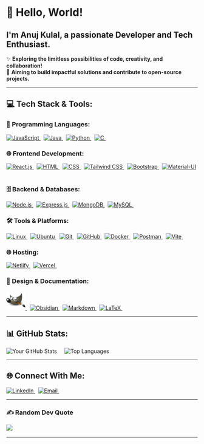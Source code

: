 # 👋 Hello, World!  
## I'm **Anuj Kulal**, a passionate **Developer** and **Tech Enthusiast**.  

✨ **Exploring the limitless possibilities of code, creativity, and collaboration!**  
🌟 **Aiming to build impactful solutions and contribute to open-source projects.**

---

## 💻 Tech Stack & Tools:
### 🔗 Programming Languages:  
<a href="https://developer.mozilla.org/en-US/docs/Web/JavaScript" target="_blank" rel="noreferrer">
  <img src="https://skillicons.dev/icons?i=javascript" alt="JavaScript" width="50" height="50"/>
</a>&nbsp;
<a href="https://www.java.com" target="_blank" rel="noreferrer">
  <img src="https://skillicons.dev/icons?i=java" alt="Java" width="50" height="50"/>
</a>&nbsp;
<a href="https://www.python.org" target="_blank" rel="noreferrer">
  <img src="https://skillicons.dev/icons?i=python" alt="Python" width="50" height="50"/>
</a>&nbsp;
<a href="https://en.wikipedia.org/wiki/C_(programming_language)" target="_blank" rel="noreferrer">
  <img src="https://skillicons.dev/icons?i=c" alt="C" width="50" height="50"/>
</a>&nbsp;

### 🌐 Frontend Development:
<a href="https://reactjs.org/" target="_blank" rel="noreferrer">
  <img src="https://skillicons.dev/icons?i=react" alt="React.js" width="50" height="50"/>
</a>&nbsp;
<a href="https://developer.mozilla.org/en-US/docs/Web/HTML" target="_blank" rel="noreferrer">
  <img src="https://skillicons.dev/icons?i=html" alt="HTML" width="50" height="50"/>
</a>&nbsp;
<a href="https://developer.mozilla.org/en-US/docs/Web/CSS" target="_blank" rel="noreferrer">
  <img src="https://skillicons.dev/icons?i=css" alt="CSS" width="50" height="50"/>
</a>&nbsp;
<a href="https://tailwindcss.com/" target="_blank" rel="noreferrer">
  <img src="https://skillicons.dev/icons?i=tailwind" alt="Tailwind CSS" width="50" height="50"/>
</a>&nbsp;
<a href="https://getbootstrap.com/" target="_blank" rel="noreferrer">
  <img src="https://skillicons.dev/icons?i=bootstrap" alt="Bootstrap" width="50" height="50"/>
</a>&nbsp;
<a href="https://mui.com/" target="_blank" rel="noreferrer">
  <img src="https://skillicons.dev/icons?i=materialui" alt="Material-UI" width="50" height="50"/>
</a>&nbsp;

### 🗄️ Backend & Databases:
<a href="https://nodejs.org/" target="_blank" rel="noreferrer">
  <img src="https://skillicons.dev/icons?i=nodejs" alt="Node.js" width="50" height="50"/>
</a>&nbsp;
<a href="https://expressjs.com/" target="_blank" rel="noreferrer">
  <img src="https://skillicons.dev/icons?i=express" alt="Express.js" width="50" height="50"/>
</a>&nbsp;
<a href="https://www.mongodb.com/" target="_blank" rel="noreferrer">
  <img src="https://skillicons.dev/icons?i=mongodb" alt="MongoDB" width="50" height="50"/>
</a>&nbsp;
<a href="https://www.mysql.com/" target="_blank" rel="noreferrer">
  <img src="https://skillicons.dev/icons?i=mysql" alt="MySQL" width="50" height="50"/>
</a>&nbsp;

### 🛠️ Tools & Platforms:
<a href="https://ubuntu.com/" target="_blank" rel="noreferrer">
  <img src="https://skillicons.dev/icons?i=linux" alt="Linux" width="50" height="50"/>
</a>&nbsp;
<a href="https://ubuntu.com/" target="_blank" rel="noreferrer">
  <img src="https://skillicons.dev/icons?i=ubuntu" alt="Ubuntu" width="50" height="50"/>
</a>&nbsp;
<a href="https://git-scm.com/" target="_blank" rel="noreferrer">
  <img src="https://skillicons.dev/icons?i=git" alt="Git" width="50" height="50"/>
</a>&nbsp;
<a href="https://github.com/" target="_blank" rel="noreferrer">
  <img src="https://skillicons.dev/icons?i=github" alt="GitHub" width="50" height="50"/>
</a>&nbsp;
<a href="https://www.docker.com/" target="_blank" rel="noreferrer">
  <img src="https://skillicons.dev/icons?i=docker" alt="Docker" width="50" height="50"/>
</a>&nbsp;
<a href="https://www.postman.com/" target="_blank" rel="noreferrer">
  <img src="https://skillicons.dev/icons?i=postman" alt="Postman" width="50" height="50"/>
</a>&nbsp;
<a href="https://vite.dev/" target="_blank" rel="noreferrer">
  <img src="https://skillicons.dev/icons?i=vite" alt="Vite" width="50" height="50"/>
</a>&nbsp;

### 🌐 Hosting:
<a href="https://www.netlify.com/" target="_blank" rel="noreferrer">
  <img src="https://skillicons.dev/icons?i=netlify" alt="Netlify" width="50" height="50"/>
</a>&nbsp;
<a href="https://vercel.com/" target="_blank" rel="noreferrer">
  <img src="https://skillicons.dev/icons?i=vercel" alt="Vercel" width="50" height="50"/>
</a>&nbsp;

### 🎨 Design & Documentation:
<a href="https://www.gimp.org/" target="_blank" rel="noreferrer">
  <img src="https://raw.githubusercontent.com/devicons/devicon/master/icons/gimp/gimp-original.svg" alt="GIMP" width="50" height="50"/>
</a>&nbsp;
<a href="https://obsidian.md/" target="_blank" rel="noreferrer">
  <img src="https://skillicons.dev/icons?i=obsidian" alt="Obsidian" width="50" height="50"/>
</a>&nbsp;
<a href="https://obsidian.md/" target="_blank" rel="noreferrer">
  <img src="https://skillicons.dev/icons?i=markdown" alt="Markdown" width="50" height="50"/>
</a>&nbsp;
<a href="https://www.latex-project.org/" target="_blank" rel="noreferrer">
  <img src="https://skillicons.dev/icons?i=latex" alt="LaTeX" width="50" height="50"/>
</a>&nbsp;

---

## 📊 GitHub Stats:
![Your GitHub Stats](https://github-readme-stats.vercel.app/api?username=Anujkulal&border=true&show_icons=true&theme=dracula&hide_border=true) &nbsp; &nbsp; ![Top Languages](https://github-readme-stats.vercel.app/api/top-langs/?username=Anujkulal&layout=compact&theme=dracula&hide_border=true)

---



## 🌐 Connect With Me:
<a href="https://linkedin.com/in/anuj-kulal" target="_blank" rel="noreferrer">
  <img src="https://skillicons.dev/icons?i=linkedin" alt="LinkedIn" width="50" height="50"/>
</a>&nbsp;
<a href="mailto:anujkulal333@gmail.com" target="_blank" rel="noreferrer">
  <img src="https://skillicons.dev/icons?i=gmail" alt="Email" width="50" height="50"/>
</a>&nbsp;

---

### ✍️ Random Dev Quote
<a href="#"><img src="https://quotes-github-readme.vercel.app/api?type=horizontal&theme=dracula&border=true"/></a>

---
